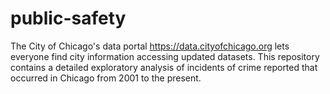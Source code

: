 # public-safety
The City of Chicago's data portal https://data.cityofchicago.org lets everyone find city information accessing updated datasets. This repository contains a detailed exploratory analysis of incidents of crime reported that occurred in Chicago from 2001 to the present.
